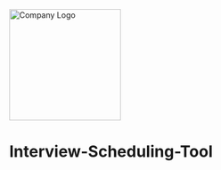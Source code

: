 

  <img src="lhttps://consumersiteimages.trustpilot.net/business-units/6846c4bd2f7e44f18017a6b1-198x149-1x.preview" alt="Company Logo" width="200"/>

# Interview-Scheduling-Tool
